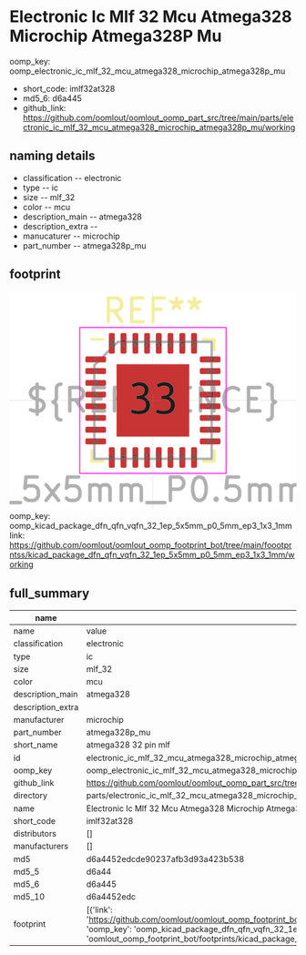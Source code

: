 # Electronic Ic Mlf 32 Mcu Atmega328 Microchip Atmega328P Mu
oomp_key: oomp_electronic_ic_mlf_32_mcu_atmega328_microchip_atmega328p_mu 

  
* short_code: imlf32at328
* md5_6: d6a445  
* github_link: https://github.com/oomlout/oomlout_oomp_part_src/tree/main/parts/electronic_ic_mlf_32_mcu_atmega328_microchip_atmega328p_mu/working  
## naming details
* classification -- electronic
* type -- ic
* size -- mlf_32
* color -- mcu
* description_main -- atmega328
* description_extra -- 
* manucaturer -- microchip
* part_number -- atmega328p_mu




## footprint

![](footprint/0/working/working_600.png)  
oomp_key: oomp_kicad_package_dfn_qfn_vqfn_32_1ep_5x5mm_p0_5mm_ep3_1x3_1mm  
link: https://github.com/oomlout/oomlout_oomp_footprint_bot/tree/main/foootprntss/kicad_package_dfn_qfn_vqfn_32_1ep_5x5mm_p0_5mm_ep3_1x3_1mm/working  

## full_summary
| name | value | 
| --- | --- | 
| name | value | 
| classification | electronic | 
| type | ic | 
| size | mlf_32 | 
| color | mcu | 
| description_main | atmega328 | 
| description_extra |  | 
| manufacturer | microchip | 
| part_number | atmega328p_mu | 
| short_name | atmega328 32 pin mlf | 
| id | electronic_ic_mlf_32_mcu_atmega328_microchip_atmega328p_mu | 
| oomp_key | oomp_electronic_ic_mlf_32_mcu_atmega328_microchip_atmega328p_mu | 
| github_link | https://github.com/oomlout/oomlout_oomp_part_src/tree/main/parts/electronic_ic_mlf_32_mcu_atmega328_microchip_atmega328p_mu/working | 
| directory | parts/electronic_ic_mlf_32_mcu_atmega328_microchip_atmega328p_mu | 
| name | Electronic Ic Mlf 32 Mcu Atmega328 Microchip Atmega328P Mu | 
| short_code | imlf32at328 | 
| distributors | [] | 
| manufacturers | [] | 
| md5 | d6a4452edcde90237afb3d93a423b538 | 
| md5_5 | d6a44 | 
| md5_6 | d6a445 | 
| md5_10 | d6a4452edc | 
| footprint | [{'link': 'https://github.com/oomlout/oomlout_oomp_footprint_bot/tree/main/foootprntss/kicad_package_dfn_qfn_vqfn_32_1ep_5x5mm_p0_5mm_ep3_1x3_1mm', 'oomp_key': 'oomp_kicad_package_dfn_qfn_vqfn_32_1ep_5x5mm_p0_5mm_ep3_1x3_1mm', 'directory': 'oomlout_oomp_footprint_bot/footprints/kicad_package_dfn_qfn_vqfn_32_1ep_5x5mm_p0_5mm_ep3_1x3_1mm//working/working.kicad_mod'}] | 
